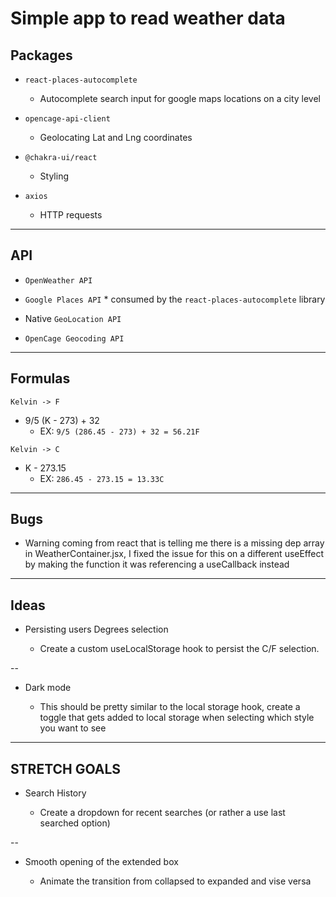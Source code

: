 # Simple app to read weather data

## Packages

- `react-places-autocomplete`

  - Autocomplete search input for google maps locations on a city level

- `opencage-api-client`

  - Geolocating Lat and Lng coordinates

- `@chakra-ui/react`
  - Styling
- `axios`
  - HTTP requests
---
## API

- `OpenWeather API`

- `Google Places API` \* consumed by the `react-places-autocomplete` library

- Native `GeoLocation API`

- `OpenCage Geocoding API`
---
## Formulas

`Kelvin -> F`

- 9/5 (K - 273) + 32
  - EX: `9/5 (286.45 - 273) + 32 = 56.21F`

`Kelvin -> C`

- K - 273.15
  - EX: `286.45 - 273.15 = 13.33C`
---
## Bugs

- Warning coming from react that is telling me there is a missing dep array in WeatherContainer.jsx, I fixed the issue for this on a different useEffect by making the function it was referencing a useCallback instead
---
## Ideas

- Persisting users Degrees selection

  - Create a custom useLocalStorage hook to persist the C/F selection.

--

- Dark mode

  - This should be pretty similar to the local storage hook, create a toggle that gets added to local storage when selecting which style you want to see


---
## STRETCH GOALS

- Search History

  - Create a dropdown for recent searches (or rather a use last searched option)

--

- Smooth opening of the extended box

  - Animate the transition from collapsed to expanded and vise versa

